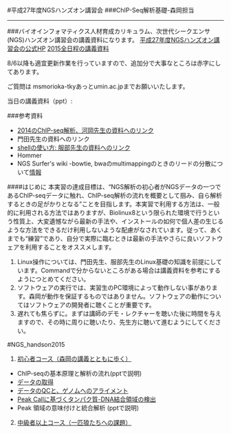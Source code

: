 #平成27年度NGSハンズオン講習会
###ChIP-Seq解析基礎-森岡担当
***
###バイオインフォマティクス人材育成カリキュラム、次世代シークエンサ(NGS)ハンズオン講習会の講義資料になります。
[平成27年度NGSハンズオン講習会の公式HP](http://biosciencedbc.jp/human/human-resources/workshop/h27)
[2015全日程の講義資料](http://www.iu.a.u-tokyo.ac.jp/~kadota/r_seq.html#bioinfo_ngs_sokushu_2015)


8/6以降も適宜更新作業を行っていますので、追加分で大事なところは赤字にしてあります。

ご質問は msmorioka-tkyあっとumin.ac.jpまでお願いいたします。

当日の講義資料（ppt）: 

###参考資料
- [2014のChIP-seq解析、河岡先生の資料へのリンク]()
- 門田先生の資料へのリンク
- [shellの使い方: 服部先生の資料へのリンク](http://www.iu.a.u-tokyo.ac.jp/~kadota/bioinfo_ngs_sokushu_2015/20150724_amelieff.pdf)
- Hommer
- NGS Surfer's wiki 
  -bowtie, bwaのmultimappingのときのリードの分散について[情報](http://tinyurl.com/ooeactg) 


####はじめに
本実習の達成目標は、“NGS解析の初心者がNGSデータの一つであるChIP-seqデータに触れ、ChIP-seq解析の流れを概要として掴み、自ら解析するときの足がかりとなる”ことを目指します。本実習で利用する方法は、一般的に利用される方法ではありますが、Biolinux8という限られた環境で行うという性質上、大変遺憾ながら最新の手法や、インストールの如何で個人差の生じるような方法をできるだけ利用しないような配慮がなされています。従って、あくまでも“練習”であり、自分で実際に臨むときは最新の手法やさらに良いソフトウェアを利用することをオススメします。

1. Linux操作については、門田先生、服部先生のLinux基礎の知識を前提にしています。Commandで分からないところがある場合は講義資料を参考にするようにつとめてください。
2. ソフトウェアの実行では、実習生のPC環境によって動作しない事があります。森岡が動作を保証するものではありません。ソフトウェアの動作についてはソフトウェアの開発者に聴くことが重要です。
3. 遅れても焦らずに。まずは講師のデモ・レクチャーを聴いた後に時間を与えますので、その時に周りに聴いたり、先生方に聴いて進むようにしてください。


#NGS_handson2015
1. [初心者コース（森岡の講義とともに歩く）](https://github.com/suimye/NGS_handson2015/wiki/NGS_beginner)


  - ChIP-seqの基本原理と解析の流れ(pptで説明) 
  - [データの取得](https://github.com/suimye/NGS_handson2015/wiki/data_retrive)
  - [データのQCと、ゲノムへのアライメント](https://github.com/suimye/NGS_handson2015/wiki/NGS_beginner)
  - [Peak Callに基づくタンパク質-DNA結合領域の検出](https://github.com/suimye/NGS_handson2015/wiki/PeakCallbyMACS)
  - Peak 領域の意味付けと統合解析 (pptで説明)



2. [中級者以上コース（一匹狼たちへの課題）](https://github.com/suimye/NGS_handson2015/wiki/NGS_senior)



 





